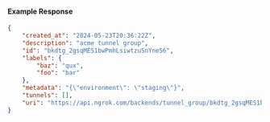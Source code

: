 <!-- Code generated for API Clients. DO NOT EDIT. -->

#### Example Response

```json
{
	"created_at": "2024-05-23T20:36:22Z",
	"description": "acme tunnel group",
	"id": "bkdtg_2gsqMES1bwPmhLsiwtzuSnYne56",
	"labels": {
		"baz": "qux",
		"foo": "bar"
	},
	"metadata": "{\"environment\": \"staging\"}",
	"tunnels": [],
	"uri": "https://api.ngrok.com/backends/tunnel_group/bkdtg_2gsqMES1bwPmhLsiwtzuSnYne56"
}
```
